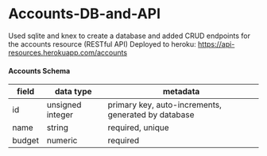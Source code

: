 # Accounts-DB-and-API
Used sqlite and knex to create a database and added CRUD endpoints for the accounts resource (RESTful API)
Deployed to heroku: https://api-resources.herokuapp.com/accounts

#### Accounts Schema

| field  | data type        | metadata                                            |
| ------ | ---------------- | --------------------------------------------------- |
| id     | unsigned integer | primary key, auto-increments, generated by database |
| name   | string           | required, unique                                    |
| budget | numeric          | required                                            |
